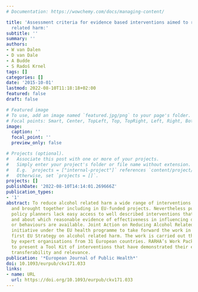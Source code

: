 ```yaml
---
# Documentation: https://wowchemy.com/docs/managing-content/

title: 'Assessment criteria for evidence based interventions aimed to reduce alcohol
  related harm:'
subtitle: ''
summary: ''
authors:
- W van Dalen
- D van Dale
- A Budde
- S Radoš Krnel
tags: []
categories: []
date: '2015-10-01'
lastmod: 2022-08-10T11:18:18+02:00
featured: false
draft: false

# Featured image
# To use, add an image named `featured.jpg/png` to your page's folder.
# Focal points: Smart, Center, TopLeft, Top, TopRight, Left, Right, BottomLeft, Bottom, BottomRight.
image:
  caption: ''
  focal_point: ''
  preview_only: false

# Projects (optional).
#   Associate this post with one or more of your projects.
#   Simply enter your project's folder or file name without extension.
#   E.g. `projects = ["internal-project"]` references `content/project/deep-learning/index.md`.
#   Otherwise, set `projects = []`.
projects: []
publishDate: '2022-08-10T14:14:01.269666Z'
publication_types:
- '1'
abstract: To reduce alcohol related harm a wide range of interventions have been developed
  and brought together including in EU-funded projects. Nevertheless public health
  policy planners lack easy access to well described interventions that are replicable
  and about which reasonable evidence of effectiveness in influencing drinking attitudes
  or behaviours are available. Joint Action on Reducing Alcohol Related Harm is an
  initiative under the EU health programme to take forward the work in line with the
  first EU Strategy on alcohol related harm. The work is carried out through a cooperation
  by expert organisations from 31 European countries. RARHA’s Work Package 6 aims
  to present a Tool Kit of interventions that have demonstrated their effectiveness,
  transferability and relevance.
publication: '*European Journal of Public Health*'
doi: 10.1093/eurpub/ckv171.033
links:
- name: URL
  url: https://doi.org/10.1093/eurpub/ckv171.033
---
```

